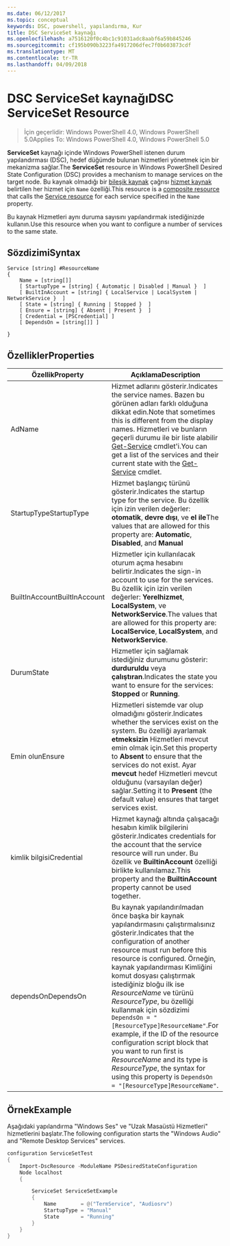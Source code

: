 ```yaml
---
ms.date: 06/12/2017
ms.topic: conceptual
keywords: DSC, powershell, yapılandırma, Kur
title: DSC ServiceSet kaynağı
ms.openlocfilehash: a7516120f0c4bc1c91031adc8aabf6a59b845246
ms.sourcegitcommit: cf195b090b3223fa4917206dfec7f0b603873cdf
ms.translationtype: MT
ms.contentlocale: tr-TR
ms.lasthandoff: 04/09/2018
---
```

# <a name="dsc-serviceset-resource"></a><span data-ttu-id="e33d9-103">DSC ServiceSet kaynağı</span><span class="sxs-lookup"><span data-stu-id="e33d9-103">DSC ServiceSet Resource</span></span>

> <span data-ttu-id="e33d9-104">İçin geçerlidir: Windows PowerShell 4.0, Windows PowerShell 5.0</span><span class="sxs-lookup"><span data-stu-id="e33d9-104">Applies To: Windows PowerShell 4.0, Windows PowerShell 5.0</span></span>


<span data-ttu-id="e33d9-105">**ServiceSet** kaynağı içinde Windows PowerShell istenen durum yapılandırması (DSC), hedef düğümde bulunan hizmetleri yönetmek için bir mekanizma sağlar.</span><span class="sxs-lookup"><span data-stu-id="e33d9-105">The **ServiceSet** resource in Windows PowerShell Desired State Configuration (DSC) provides a mechanism to manage services on the target node.</span></span> <span data-ttu-id="e33d9-106">Bu kaynak olmadığı bir [bileşik kaynak](authoringResourceComposite.md) çağrısı [hizmet kaynak](serviceResource.md) belirtilen her hizmet için `Name` özelliği.</span><span class="sxs-lookup"><span data-stu-id="e33d9-106">This resource is a [composite resource](authoringResourceComposite.md) that calls the [Service resource](serviceResource.md) for each service specified in the `Name` property.</span></span>

<span data-ttu-id="e33d9-107">Bu kaynak Hizmetleri aynı duruma sayısını yapılandırmak istediğinizde kullanın.</span><span class="sxs-lookup"><span data-stu-id="e33d9-107">Use this resource when you want to configure a number of services to the same state.</span></span>

## <a name="syntax"></a><span data-ttu-id="e33d9-108">Sözdizimi</span><span class="sxs-lookup"><span data-stu-id="e33d9-108">Syntax</span></span>

```
Service [string] #ResourceName
{
    Name = [string[]]
    [ StartupType = [string] { Automatic | Disabled | Manual }  ]
    [ BuiltInAccount = [string] { LocalService | LocalSystem | NetworkService }  ]
    [ State = [string] { Running | Stopped }  ]
    [ Ensure = [string] { Absent | Present }  ]
    [ Credential = [PSCredential] ]
    [ DependsOn = [string[]] ]

}
```

## <a name="properties"></a><span data-ttu-id="e33d9-109">Özellikler</span><span class="sxs-lookup"><span data-stu-id="e33d9-109">Properties</span></span>

|  <span data-ttu-id="e33d9-110">Özellik</span><span class="sxs-lookup"><span data-stu-id="e33d9-110">Property</span></span>  |  <span data-ttu-id="e33d9-111">Açıklama</span><span class="sxs-lookup"><span data-stu-id="e33d9-111">Description</span></span>   |
|---|---|
| <span data-ttu-id="e33d9-112">Ad</span><span class="sxs-lookup"><span data-stu-id="e33d9-112">Name</span></span>| <span data-ttu-id="e33d9-113">Hizmet adlarını gösterir.</span><span class="sxs-lookup"><span data-stu-id="e33d9-113">Indicates the service names.</span></span> <span data-ttu-id="e33d9-114">Bazen bu görünen adları farklı olduğuna dikkat edin.</span><span class="sxs-lookup"><span data-stu-id="e33d9-114">Note that sometimes this is different from the display names.</span></span> <span data-ttu-id="e33d9-115">Hizmetleri ve bunların geçerli durumu ile bir liste alabilir [Get-Service](https://technet.microsoft.com/library/hh849804.aspx) cmdlet'i.</span><span class="sxs-lookup"><span data-stu-id="e33d9-115">You can get a list of the services and their current state with the [Get-Service](https://technet.microsoft.com/library/hh849804.aspx) cmdlet.</span></span>|
| <span data-ttu-id="e33d9-116">StartupType</span><span class="sxs-lookup"><span data-stu-id="e33d9-116">StartupType</span></span>| <span data-ttu-id="e33d9-117">Hizmet başlangıç türünü gösterir.</span><span class="sxs-lookup"><span data-stu-id="e33d9-117">Indicates the startup type for the service.</span></span> <span data-ttu-id="e33d9-118">Bu özellik için izin verilen değerler: **otomatik**, **devre dışı**, ve **el ile**</span><span class="sxs-lookup"><span data-stu-id="e33d9-118">The values that are allowed for this property are: **Automatic**, **Disabled**, and **Manual**</span></span>|
| <span data-ttu-id="e33d9-119">BuiltInAccount</span><span class="sxs-lookup"><span data-stu-id="e33d9-119">BuiltInAccount</span></span>| <span data-ttu-id="e33d9-120">Hizmetler için kullanılacak oturum açma hesabını belirtir.</span><span class="sxs-lookup"><span data-stu-id="e33d9-120">Indicates the sign-in account to use for the services.</span></span> <span data-ttu-id="e33d9-121">Bu özellik için izin verilen değerler: **Yerelhizmet**, **LocalSystem**, ve **NetworkService**.</span><span class="sxs-lookup"><span data-stu-id="e33d9-121">The values that are allowed for this property are: **LocalService**, **LocalSystem**, and **NetworkService**.</span></span>|
| <span data-ttu-id="e33d9-122">Durum</span><span class="sxs-lookup"><span data-stu-id="e33d9-122">State</span></span>| <span data-ttu-id="e33d9-123">Hizmetler için sağlamak istediğiniz durumunu gösterir: **durduruldu** veya **çalıştıran**.</span><span class="sxs-lookup"><span data-stu-id="e33d9-123">Indicates the state you want to ensure for the services: **Stopped** or **Running**.</span></span>|
| <span data-ttu-id="e33d9-124">Emin olun</span><span class="sxs-lookup"><span data-stu-id="e33d9-124">Ensure</span></span>| <span data-ttu-id="e33d9-125">Hizmetleri sistemde var olup olmadığını gösterir.</span><span class="sxs-lookup"><span data-stu-id="e33d9-125">Indicates whether the services exist on the system.</span></span> <span data-ttu-id="e33d9-126">Bu özelliği ayarlamak **etmeksizin** Hizmetleri mevcut emin olmak için.</span><span class="sxs-lookup"><span data-stu-id="e33d9-126">Set this property to **Absent** to ensure that the services do not exist.</span></span> <span data-ttu-id="e33d9-127">Ayar **mevcut** hedef Hizmetleri mevcut olduğunu (varsayılan değer) sağlar.</span><span class="sxs-lookup"><span data-stu-id="e33d9-127">Setting it to **Present** (the default value) ensures that target services exist.</span></span>|
| <span data-ttu-id="e33d9-128">kimlik bilgisi</span><span class="sxs-lookup"><span data-stu-id="e33d9-128">Credential</span></span>| <span data-ttu-id="e33d9-129">Hizmet kaynağı altında çalışacağı hesabın kimlik bilgilerini gösterir.</span><span class="sxs-lookup"><span data-stu-id="e33d9-129">Indicates credentials for the account that the service resource will run under.</span></span> <span data-ttu-id="e33d9-130">Bu özellik ve **BuiltinAccount** özelliği birlikte kullanılamaz.</span><span class="sxs-lookup"><span data-stu-id="e33d9-130">This property and the **BuiltinAccount** property cannot be used together.</span></span>|
| <span data-ttu-id="e33d9-131">dependsOn</span><span class="sxs-lookup"><span data-stu-id="e33d9-131">DependsOn</span></span>| <span data-ttu-id="e33d9-132">Bu kaynak yapılandırılmadan önce başka bir kaynak yapılandırmasını çalıştırmalısınız gösterir.</span><span class="sxs-lookup"><span data-stu-id="e33d9-132">Indicates that the configuration of another resource must run before this resource is configured.</span></span> <span data-ttu-id="e33d9-133">Örneğin, kaynak yapılandırması Kimliğini komut dosyası çalıştırmak istediğiniz bloğu ilk ise *ResourceName* ve türünü *ResourceType*, bu özelliği kullanmak için sözdizimi `DependsOn = "[ResourceType]ResourceName"`.</span><span class="sxs-lookup"><span data-stu-id="e33d9-133">For example, if the ID of the resource configuration script block that you want to run first is *ResourceName* and its type is *ResourceType*, the syntax for using this property is `DependsOn = "[ResourceType]ResourceName"`.</span></span>|



## <a name="example"></a><span data-ttu-id="e33d9-134">Örnek</span><span class="sxs-lookup"><span data-stu-id="e33d9-134">Example</span></span>

<span data-ttu-id="e33d9-135">Aşağıdaki yapılandırma "Windows Ses" ve "Uzak Masaüstü Hizmetleri" hizmetlerini başlatır.</span><span class="sxs-lookup"><span data-stu-id="e33d9-135">The following configuration starts the "Windows Audio" and "Remote Desktop Services" services.</span></span>

```powershell
configuration ServiceSetTest
{
    Import-DscResource -ModuleName PSDesiredStateConfiguration
    Node localhost
    {

        ServiceSet ServiceSetExample
        {
            Name        = @("TermService", "Audiosrv")
            StartupType = "Manual"
            State       = "Running"
        }
    }
}
```